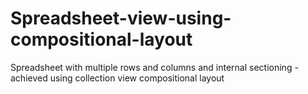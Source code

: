 # Spreadsheet-view-using-compositional-layout
Spreadsheet with multiple rows and columns and internal sectioning - achieved using collection view compositional layout

